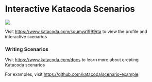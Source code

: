 # Interactive Katacoda Scenarios

[![](http://shields.katacoda.com/katacoda/soumya1999rta/count.svg)](https://www.katacoda.com/soumya1999rta "Get your profile on Katacoda.com")

Visit https://www.katacoda.com/soumya1999rta to view the profile and interactive scenarios

### Writing Scenarios
Visit https://www.katacoda.com/docs to learn more about creating Katacoda scenarios

For examples, visit https://github.com/katacoda/scenario-example
